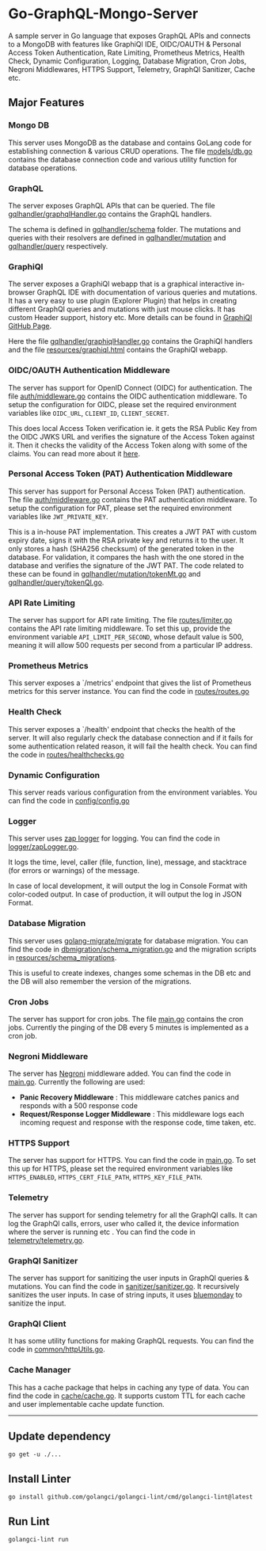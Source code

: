 # Go-GraphQL-Mongo-Server

A sample server in Go language that exposes GraphQL APIs and connects to a MongoDB with features like GraphiQl IDE, OIDC/OAUTH & Personal Access Token Authentication, Rate Limiting, Prometheus Metrics, Health Check, Dynamic Configuration, Logging, Database Migration, Cron Jobs, Negroni Middlewares, HTTPS Support, Telemetry, GraphQl Sanitizer, Cache etc.

## Major Features

### Mongo DB

This server uses MongoDB as the database and contains GoLang code for establishing connection & various CRUD operations.
The file [models/db.go](./models/db.go) contains the database connection code and various utility function for database operations.

### GraphQL

The server exposes GraphQL APIs that can be queried. The file [gqlhandler/graphqlHandler.go](./gqlhandler/graphqlHandler.go) contains the GraphQL handlers.

The schema is defined in [gqlhandler/schema](./gqlhandler/schema/) folder. The mutations and queries with their resolvers are defined in [gqlhandler/mutation](./gqlhandler/mutation/) and [gqlhandler/query](./gqlhandler/query/) respectively.

### GraphiQl

The server exposes a GraphiQl webapp that is a graphical interactive in-browser GraphQL IDE with documentation of various queries and mutations. It has a very easy to use plugin (Explorer Plugin) that helps in creating different GraphQl queries and mutations with just mouse clicks. It has custom Header support, history etc. More details can be found in [GraphiQl GitHub Page](https://github.com/graphql/graphiql#graphiql).

Here the file [gqlhandler/graphiqlHandler.go](./gqlhandler/graphiqlHandler.go) contains the GraphiQl handlers and the file [resources/graphiql.html](./resources/graphiql.html) contains the GraphiQl webapp.

### OIDC/OAUTH Authentication Middleware

The server has support for OpenID Connect (OIDC) for authentication. The file [auth/middleware.go](./auth/middleware.go) contains the OIDC authentication middleware. To setup the configuration for OIDC, please set the required environment variables like `OIDC_URL`, `CLIENT_ID`, `CLIENT_SECRET`.

This does local Access Token verification ie. it gets the RSA Public Key from the OIDC JWKS URL and verifies the signature of the Access Token against it. Then it checks the validity of the Access Token along with some of the claims. You can read more about it [here](https://developer.okta.com/docs/guides/validate-id-tokens/main/#what-to-check-when-validating-an-id-token).

### Personal Access Token (PAT) Authentication Middleware

This server has support for Personal Access Token (PAT) authentication. The file [auth/middleware.go](./auth/middleware.go) contains the PAT authentication middleware. To setup the configuration for PAT, please set the required environment variables like `JWT_PRIVATE_KEY`.

This is a in-house PAT implementation. This creates a JWT PAT with custom expiry date, signs it with the RSA private key and returns it to the user. It only stores a hash (SHA256 checksum) of the generated token in the database. For validation, it compares the hash with the one stored in the database and verifies the signature of the JWT PAT. The code related to these can be found in [gqlhandler/mutation/tokenMt.go](./gqlhandler/mutation/tokenMt.go) and [gqlhandler/query/tokenQl.go](./gqlhandler/query/tokenQl.go).

### API Rate Limiting

The server has support for API rate limiting. The file [routes/limiter.go](./routes/limiter.go) contains the API rate limiting middleware. To set this up, provide the environment variable `API_LIMIT_PER_SECOND`, whose default value is 500, meaning it will allow 500 requests per second from a particular IP address.

### Prometheus Metrics

This server exposes a `/metrics' endpoint that gives the list of Prometheus metrics for this server instance. You can find the code in [routes/routes.go](./routes/routes.go)

### Health Check

This server exposes a `/health' endpoint that checks the health of the server. It will also regularly check the database connection and if it fails for some authentication related reason, it will fail the health check. You can find the code in [routes/healthchecks.go](./routes/healthchecks.go)

### Dynamic Configuration

This server reads various configuration from the environment variables. You can find the code in [config/config.go](./config/config.go)

### Logger

This server uses [zap logger](https://github.com/uber-go/zap) for logging. You can find the code in [logger/zapLogger.go](./logger/zapLogger.go).

It logs the time, level, caller (file, function, line), message, and stacktrace (for errors or warnings) of the message.

In case of local development, it will output the log in Console Format with color-coded output.
In case of production, it will output the log in JSON Format.

### Database Migration

This server uses [golang-migrate/migrate](https://github.com/golang-migrate/migrate) for database migration. You can find the code in [dbmigration/schema_migration.go](./dbmigration/schema_migration.go) and the migration scripts in [resources/schema_migrations](./resources/schema_migrations/).

This is useful to create indexes, changes some schemas in the DB etc and the DB will also remember the version of the migrations.

### Cron Jobs

The server has support for cron jobs. The file [main.go](./main.go) contains the cron jobs. Currently the pinging of the DB every 5 minutes is implemented as a cron job.

### Negroni Middleware

The server has [Negroni](https://github.com/urfave/negroni) middleware added. You can find the code in [main.go](./main.go).
Currently the following are used:

- **Panic Recovery Middleware** : This middleware catches panics and responds with a 500 response code
- **Request/Response Logger Middleware** : This middleware logs each incoming request and response with the response code, time taken, etc.

### HTTPS Support

The server has support for HTTPS. You can find the code in [main.go](./main.go). To set this up for HTTPS, please set the required environment variables like `HTTPS_ENABLED`, `HTTPS_CERT_FILE_PATH`, `HTTPS_KEY_FILE_PATH`.

### Telemetry

The server has support for sending telemetry for all the GraphQl calls. It can log the GraphQl calls, errors, user who called it, the device information where the server is running etc . You can find the code in [telemetry/telemetry.go](./telemetry/telemetry.go).

### GraphQl Sanitizer

The server has support for sanitizing the user inputs in GraphQl queries & mutations. You can find the code in [sanitizer/sanitizer.go](./common/sanitize.go). It recursively sanitizes the user inputs. In case of string inputs, it uses [bluemonday](https://github.com/microcosm-cc/bluemonday) to sanitize the input.

### GraphQl Client

It has some utility functions for making GraphQL requests. You can find the code in [common/httpUtils.go](./common/httpUtils.go).

### Cache Manager

This has a cache package that helps in caching any type of data. You can find the code in [cache/cache.go](./cache/cache.go). It supports custom TTL for each cache and user implementable cache update function.

---

## Update dependency

`go get -u ./...`

## Install Linter

`go install github.com/golangci/golangci-lint/cmd/golangci-lint@latest`

## Run Lint

`golangci-lint run`
